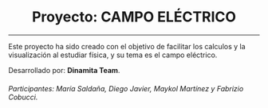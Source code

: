 <h1 align="center">Proyecto: CAMPO ELÉCTRICO</h1>

---

Este proyecto ha sido creado con el objetivo de facilitar los calculos y la visualización al estudiar física, y su tema es el campo eléctrico.

Desarrollado por: <b>Dinamita Team</b>.
###### Participantes: María Saldaña, Diego Javier, Maykol Martínez y Fabrizio Cobucci.
